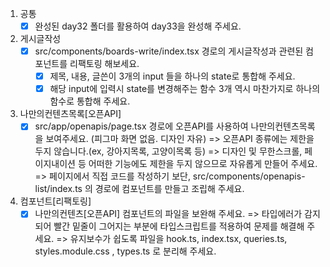 1. 공통
   - [x] 완성된 day32 폴더를 활용하여 day33을 완성해 주세요.
2. 게시글작성
   - [x] src/components/boards-write/index.tsx 경로의 게시글작성과 관련된 컴포넌트를 리팩토링 해보세요.
     - [x] 제목, 내용, 글쓴이 3개의 input 들을 하나의 state로 통합해 주세요.
     - [x] 해당 input에 입력시 state를 변경해주는 함수 3개 역시 마찬가지로 하나의 함수로 통합해 주세요.
3. 나만의컨텐츠목록[오픈API]
   - [x] src/app/openapis/page.tsx 경로에 오픈API를 사용하여 나만의컨텐츠목록을 보여주세요. (피그마 화면 없음. 디자인 자유)
         => 오픈API 종류에는 제한을 두지 않습니다.(ex, 강아지목록, 고양이목록 등)
         => 디자인 및 무한스크롤, 페이지내이션 등 어떠한 기능에도 제한을 두지 않으므로 자유롭게 만들어 주세요.
         => 페이지에서 직접 코드를 작성하기 보단, src/components/openapis-list/index.ts 의 경로에 컴포넌트를 만들고 조립해 주세요.
4. 컴포넌트[리팩토링]
   - [x] 나만의컨텐츠[오픈API] 컴포넌트의 파일을 보완해 주세요.
         => 타입에러가 감지되어 빨간 밑줄이 그어지는 부분에 타입스크립트를 적용하여 문제를 해결해 주세요.
         => 유지보수가 쉽도록 파일을 hook.ts, index.tsx, queries.ts, styles.module.css , types.ts 로 분리해 주세요.
